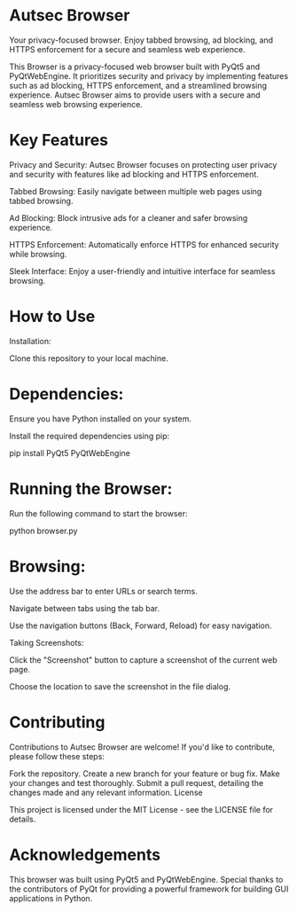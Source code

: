 # Autsec Browser
Your privacy-focused browser. Enjoy tabbed browsing, ad blocking, and HTTPS enforcement for a secure and seamless web experience.

This Browser is a privacy-focused web browser built with PyQt5 and PyQtWebEngine. It prioritizes security and privacy by implementing features such as ad blocking, HTTPS enforcement, and a streamlined browsing experience. Autsec Browser aims to provide users with a secure and seamless web browsing experience.

# Key Features

Privacy and Security: Autsec Browser focuses on protecting user privacy and security with features like ad blocking and HTTPS enforcement.

Tabbed Browsing: Easily navigate between multiple web pages using tabbed browsing.

Ad Blocking: Block intrusive ads for a cleaner and safer browsing experience.

HTTPS Enforcement: Automatically enforce HTTPS for enhanced security while browsing.

Sleek Interface: Enjoy a user-friendly and intuitive interface for seamless browsing.

# How to Use

Installation:

Clone this repository to your local machine.

# Dependencies:

Ensure you have Python installed on your system.

Install the required dependencies using pip:

pip install PyQt5 PyQtWebEngine

# Running the Browser:

Run the following command to start the browser:

python browser.py

# Browsing:

Use the address bar to enter URLs or search terms.

Navigate between tabs using the tab bar.

Use the navigation buttons (Back, Forward, Reload) for easy navigation.

Taking Screenshots:

Click the "Screenshot" button to capture a screenshot of the current web page.

Choose the location to save the screenshot in the file dialog.

# Contributing

Contributions to Autsec Browser are welcome! If you'd like to contribute, please follow these steps:

Fork the repository.
Create a new branch for your feature or bug fix.
Make your changes and test thoroughly.
Submit a pull request, detailing the changes made and any relevant information.
License

This project is licensed under the MIT License - see the LICENSE file for details.

# Acknowledgements

This browser was built using PyQt5 and PyQtWebEngine.
Special thanks to the contributors of PyQt for providing a powerful framework for building GUI applications in Python.


